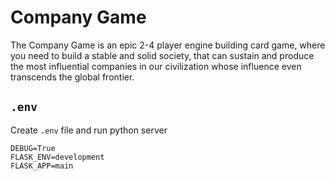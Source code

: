 # Company Game

The Company Game is an epic 2-4 player engine building card game, where you need to build a stable and solid society, that can sustain and produce the most influential companies in our civilization whose influence even transcends the global frontier.

## `.env`

Create `.env` file and run python server

```text
DEBUG=True
FLASK_ENV=development
FLASK_APP=main
```
